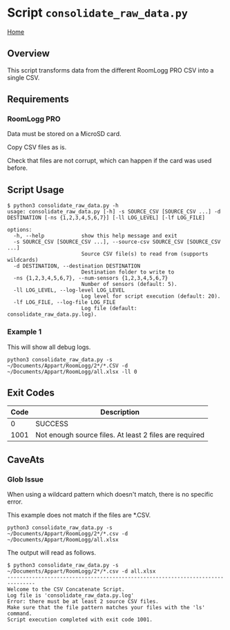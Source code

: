 # Script `consolidate_raw_data.py`

[Home](README.md)

## Overview

This script transforms data from the different RoomLogg PRO CSV into a single CSV.

## Requirements

### RoomLogg PRO

Data must be stored on a MicroSD card.

Copy CSV files as is.

Check that files are not corrupt, which can happen if the card was used before.

## Script Usage

```shell
$ python3 consolidate_raw_data.py -h
usage: consolidate_raw_data.py [-h] -s SOURCE_CSV [SOURCE_CSV ...] -d DESTINATION [-ns {1,2,3,4,5,6,7}] [-ll LOG_LEVEL] [-lf LOG_FILE]

options:
  -h, --help            show this help message and exit
  -s SOURCE_CSV [SOURCE_CSV ...], --source-csv SOURCE_CSV [SOURCE_CSV ...]
                        Source CSV file(s) to read from (supports wildcards)
  -d DESTINATION, --destination DESTINATION
                        Destination folder to write to
  -ns {1,2,3,4,5,6,7}, --num-sensors {1,2,3,4,5,6,7}
                        Number of sensors (default: 5).
  -ll LOG_LEVEL, --log-level LOG_LEVEL
                        Log level for script execution (default: 20).
  -lf LOG_FILE, --log-file LOG_FILE
                        Log file (default: consolidate_raw_data.py.log).
```

### Example 1

This will show all debug logs.

```shell
python3 consolidate_raw_data.py -s ~/Documents/Appart/RoomLogg/2*/*.CSV -d ~/Documents/Appart/RoomLogg/all.xlsx -ll 0
```

## Exit Codes

|Code|Description|
|---|---|
|0|SUCCESS|
|1001|Not enough source files. At least 2 files are required|

## CaveAts

### Glob Issue

When using a wildcard pattern which doesn't match, there is no specific error.

This example does not match if the files are *.CSV.

```shell
python3 consolidate_raw_data.py -s ~/Documents/Appart/RoomLogg/2*/*.csv -d ~/Documents/Appart/RoomLogg/all.xlsx
```

The output will read as follows.

```log
$ python3 consolidate_raw_data.py -s ~/Documents/Appart/RoomLogg/2*/*.csv -d all.xlsx
-------------------------------------------------------------------------------
Welcome to the CSV Concatenate Script.
Log file is 'consolidate_raw_data.py.log'
Error: there must be at least 2 source CSV files.
Make sure that the file pattern matches your files with the 'ls' command.
Script execution completed with exit code 1001.
```
